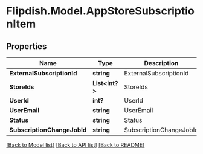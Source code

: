 # Flipdish.Model.AppStoreSubscriptionItem
## Properties

Name | Type | Description | Notes
------------ | ------------- | ------------- | -------------
**ExternalSubscriptionId** | **string** | ExternalSubscriptionId | [optional] 
**StoreIds** | **List&lt;int?&gt;** | StoreIds | [optional] 
**UserId** | **int?** | UserId | [optional] 
**UserEmail** | **string** | UserEmail | [optional] 
**Status** | **string** | Status | [optional] 
**SubscriptionChangeJobId** | **string** | SubscriptionChangeJobId | [optional] 

[[Back to Model list]](../README.md#documentation-for-models) [[Back to API list]](../README.md#documentation-for-api-endpoints) [[Back to README]](../README.md)

